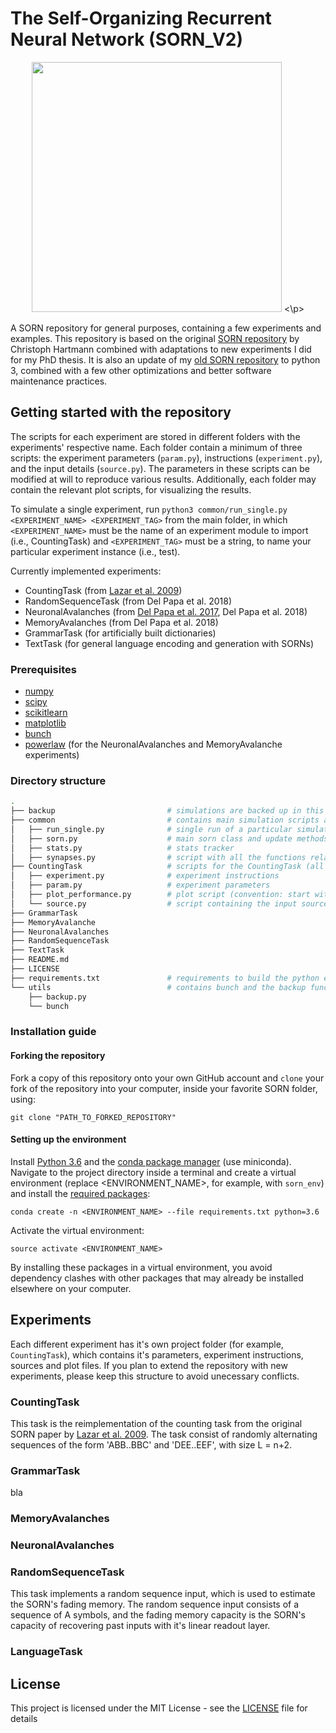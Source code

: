 # The Self-Organizing Recurrent Neural Network (SORN_V2)

<p align="center">
  <img src="https://github.com/delpapa/SORN_V2/blob/master/imgs/sorn.png" width="400">
<\p>

A SORN repository for general purposes, containing a few experiments and examples. This repository is based on the original [SORN repository](https://github.com/chrhartm/SORN) by Christoph Hartmann combined with adaptations to new experiments I did for my PhD thesis. It is also an update of my [old SORN repository](https://github.com/delpapa/SORN) to python 3, combined with a few other optimizations and better software maintenance practices.

## Getting started with the repository

The scripts for each experiment are stored in different folders with the experiments' respective name. Each folder contain a minimum of three scripts: the experiment parameters (`param.py`), instructions (`experiment.py`), and the input details (`source.py`). The parameters in these scripts can be modified at will to reproduce various results. Additionally, each folder may contain the relevant plot scripts, for visualizing the results.

To simulate a single experiment, run `python3 common/run_single.py <EXPERIMENT_NAME> <EXPERIMENT_TAG>` from the main folder, in which `<EXPERIMENT_NAME>` must be the name of an experiment module to import (i.e., CountingTask) and `<EXPERIMENT_TAG>` must be a string, to name your particular experiment instance (i.e., test).

Currently implemented experiments:

* CountingTask (from [Lazar et al. 2009](http://journal.frontiersin.org/article/10.3389/neuro.10.023.2009/full))
* RandomSequenceTask (from Del Papa et al. 2018)
* NeuronalAvalanches (from [Del Papa et al. 2017](https://journals.plos.org/plosone/article?id=10.1371/journal.pone.0178683), Del Papa et al. 2018)
* MemoryAvalanches (from Del Papa et al. 2018)
* GrammarTask (for artificially built dictionaries)
* TextTask (for general language encoding and generation with SORNs)

### Prerequisites

* [numpy](http://www.numpy.org/)
* [scipy](https://www.scipy.org/)
* [scikitlearn](http://scikit-learn.org/)
* [matplotlib](https://matplotlib.org/)
* [bunch](https://pypi.python.org/pypi/bunch)
* [powerlaw](https://pypi.python.org/pypi/powerlaw) (for the NeuronalAvalanches and MemoryAvalanche experiments)

### Directory structure

```bash
.
├── backup                         # simulations are backed up in this folder
├── common                         # contains main simulation scripts and model classes
│   ├── run_single.py              # single run of a particular simulation
│   ├── sorn.py                    # main sorn class and update methods
│   ├── stats.py                   # stats tracker
│   ├── synapses.py                # script with all the functions relating to weights and weight updates
├── CountingTask                   # scripts for the CountingTask (all other experiments should follow this example)
│   ├── experiment.py              # experiment instructions
│   ├── param.py                   # experiment parameters
│   ├── plot_performance.py        # plot script (convention: start with 'plot_')
│   └── source.py                  # script containing the input source for this particular task
├── GrammarTask
├── MemoryAvalanche
├── NeuronalAvalanches
├── RandomSequenceTask
├── TextTask
├── README.md
├── LICENSE
├── requirements.txt               # requirements to build the python environment
└── utils                          # contains bunch and the backup functions
    ├── backup.py
    └── bunch
```

### Installation guide

#### Forking the repository

Fork a copy of this repository onto your own GitHub account and `clone` your fork of the repository into your computer, inside your favorite SORN folder, using:

`git clone "PATH_TO_FORKED_REPOSITORY"`

#### Setting up the environment

Install [Python 3.6](https://www.python.org/downloads/release/python-360/) and the [conda package manager](https://conda.io/miniconda.html) (use miniconda). Navigate to the project directory inside a terminal and create a virtual environment (replace <ENVIRONMENT_NAME>, for example, with `sorn_env`) and install the [required packages](https://github.com/delpapa/SORN_V2/blob/master/requirements.txt):

`conda create -n <ENVIRONMENT_NAME> --file requirements.txt python=3.6`

Activate the virtual environment:

`source activate <ENVIRONMENT_NAME>`

By installing these packages in a virtual environment, you avoid dependency clashes with other packages that may already be installed elsewhere on your computer.

## Experiments

Each different experiment has it's own project folder (for example, `CountingTask`), which contains it's parameters, experiment instructions, sources and plot files. If you plan to extend the repository with new experiments, please keep this structure to avoid unecessary conflicts.

### CountingTask

This task is the reimplementation of the counting task from the original SORN paper by [Lazar et al. 2009](http://journal.frontiersin.org/article/10.3389/neuro.10.023.2009/full). The task consist of randomly alternating sequences of the form 'ABB..BBC' and 'DEE..EEF', with size L = n+2.

### GrammarTask

bla

### MemoryAvalanches

### NeuronalAvalanches


### RandomSequenceTask

This task implements a random sequence input, which is used to estimate the SORN's fading memory. The random sequence input consists of a sequence of A symbols, and the fading memory capacity is the SORN's capacity of recovering past inputs with it's linear readout layer.

### LanguageTask

## License

This project is licensed under the MIT License - see the [LICENSE](LICENSE) file for details

